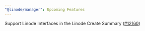 ```yaml
---
"@linode/manager": Upcoming Features
---
```


Support Linode Interfaces in the Linode Create Summary ([#12160](https://github.com/linode/manager/pull/12160))
